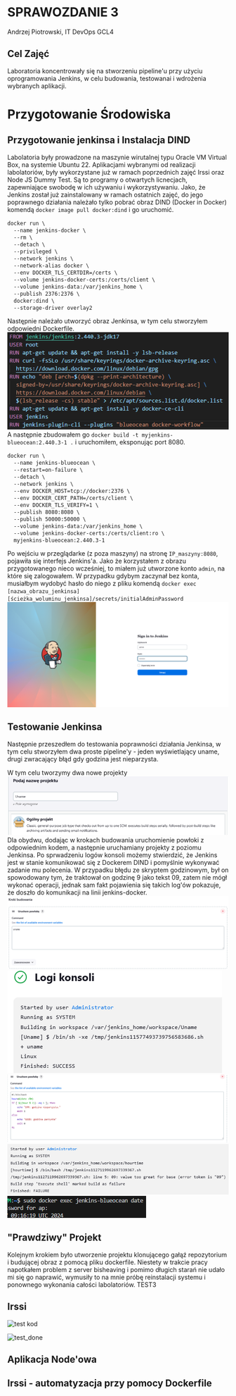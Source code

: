 # SPRAWOZDANIE 3
Andrzej Piotrowski, IT
DevOps GCL4

## Cel Zajęć
Laboratoria koncentrowały się na stworzeniu pipeline'u przy użyciu oprogramowania Jenkins, w celu budowania, testowanai i wdrożenia wybranych aplikacji.

# Przygotowanie Środowiska
## Przygotowanie jenkinsa i Instalacja DIND
Labolatoria były prowadzone na maszynie wirutalnej typu Oracle VM Virtual Box, na systemie Ubuntu 22.
Aplikacjami wybranymi od realizacji labolatoriów, były wykorzystane już w ramach poprzednich zajęć Irssi oraz Node JS Dummy Test. Są to programy o otwartych licnecjach, zapewniające swobodę w ich używaniu i wykorzystywaniu.
Jako, że Jenkins został już zainstalowany w ramach ostatnich zajęć, do jego poprawnego działania należało tylko pobrać obraz DIND (Docker in Docker) komendą `docker image pull docker:dind` i go uruchomić.
```
docker run \
  --name jenkins-docker \
  --rm \
  --detach \
  --privileged \
  --network jenkins \
  --network-alias docker \
  --env DOCKER_TLS_CERTDIR=/certs \
  --volume jenkins-docker-certs:/certs/client \
  --volume jenkins-data:/var/jenkins_home \
  --publish 2376:2376 \
  docker:dind \
  --storage-driver overlay2
```
Następnie należało utworzyć obraz Jenkinsa, w tym celu stworzyłem odpowiedni Dockerfile.
![jenkins_dockerfile](jenkins_dockerfile.png)
A następnie zbudowałem go `docker build -t myjenkins-blueocean:2.440.3-1 .` i uruchomiłem, eksponując port 8080.
```
docker run \
  --name jenkins-blueocean \
  --restart=on-failure \
  --detach \
  --network jenkins \
  --env DOCKER_HOST=tcp://docker:2376 \
  --env DOCKER_CERT_PATH=/certs/client \
  --env DOCKER_TLS_VERIFY=1 \
  --publish 8080:8080 \
  --publish 50000:50000 \
  --volume jenkins-data:/var/jenkins_home \
  --volume jenkins-docker-certs:/certs/client:ro \
  myjenkins-blueocean:2.440.3-1
```

Po wejściu w przeglądarke (z poza maszyny) na stronę `IP_maszyny:8080`, pojawiła się interfejs Jenkins'a. Jako że korzystałem z obrazu przygotowanego nieco wcześniej, to miałem już utworzone konto `admin`, na które się zalogowałem. W przypadku gdybym zaczynał bez konta, musiałbym wydobyć hasło do niego z pliku komendą `docker exec [nazwa_obrazu_jenkinsa] [ścieżka_woluminu_jenkinsa]/secrets/initialAdminPassword`
![alt text](jenkins_login.png)

## Testowanie Jenkinsa

Następnie przeszedłem do testowania poprawności działania Jenkinsa, w tym celu stworzyłem dwa proste pipeline'y - jeden wyświetlający uname, drugi zwracający błąd gdy godzina jest nieparzysta. 

W tym celu tworzymy dwa nowe projekty
![alt text](uname_start.png)
Dla obydwu, dodając w krokach budowania uruchomienie powłoki z odpowiednim kodem, a następnie uruchamiany projekty z poziomu Jenkinsa. Po sprwadzeniu logów konsoli możemy stwierdzić, że Jenkins jest w stanie komunikować się z Dockerem DIND i pomyślnie wykonywać zadanie mu polecenia. W przypadku błędu ze skryptem godzinowym, był on spowodowany tym, że traktował on godzinę 9 jako tekst 09, zatem nie mógł wykonać operacji, jednak sam fakt pojawienia się takich log'ów pokazuje, że doszło do komunikacji na linii jenkins-docker.
![alt text](powloka_uname.png)
![alt text](log_uname.png)
![alt text](powloka_hour.png)
![alt text](err_code.png)
![alt text](hours_time.png)

## "Prawdziwy" Projekt
Kolejnym krokiem było utworzenie projektu klonującego gałąź repozytorium i budującej obraz z pomocą pliku dockerfile. Niestety w trakcie pracy napotkałem problem z server bisheaving i pomimo długich starań nie udało mi się go naprawić, wymusiły to na mnie próbę reinstalacji systemu i ponownego wykonania całości labolatoriów. TEST3

## Irssi

![test kod](./images/test_func.png)

![test_done](./images/npm_test.png)

## Aplikacja Node'owa

## Irssi - automatyzacja przy pomocy Dockerfile


